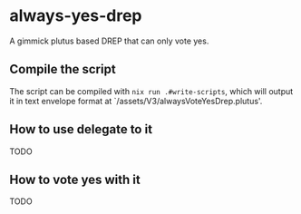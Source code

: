 # always-yes-drep
A gimmick plutus based DREP that can only vote yes.
## Compile the script
The script can be compiled with `nix run .#write-scripts`, which will output it in text envelope format at `/assets/V3/alwaysVoteYesDrep.plutus'.
## How to use delegate to it
TODO
## How to vote yes with it
TODO